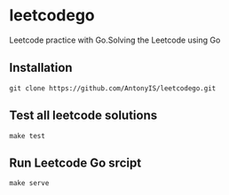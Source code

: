 # leetcodego
Leetcode practice with Go.Solving the Leetcode using Go 

## Installation
```
git clone https://github.com/AntonyIS/leetcodego.git
```
## Test all leetcode solutions
```
make test
```
## Run Leetcode Go srcipt
```
make serve
```